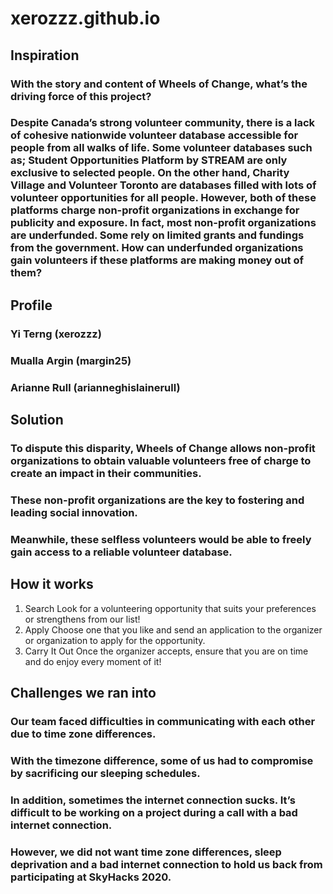 # xerozzz.github.io

## Inspiration

### With the story and content of Wheels of Change, what’s the driving force of this project?

### Despite Canada’s strong volunteer community, there is a lack of cohesive nationwide volunteer database accessible for people from all walks of life. Some volunteer databases such as; Student Opportunities Platform by STREAM are only exclusive to selected people. On the other hand, Charity Village and Volunteer Toronto are databases filled with lots of volunteer opportunities for all people. However, both of these platforms charge non-profit organizations in exchange for publicity and exposure. In fact, most non-profit organizations are underfunded. Some rely on limited grants and fundings from the government. How can underfunded organizations gain volunteers if these platforms are making money out of them? 



## Profile

### Yi Terng (xerozzz) 
### Mualla Argin (margin25)
### Arianne Rull (arianneghislainerull)

## Solution

### To dispute this disparity, Wheels of Change allows non-profit organizations to obtain valuable volunteers free of charge to create an impact in their communities. 
### These non-profit organizations are the key to fostering and leading social innovation. 
### Meanwhile, these selfless volunteers would be able to freely gain access to a reliable volunteer database. 

## How it works

1. Search
Look for a volunteering opportunity that suits your preferences or strengthens from our list!
2. Apply
Choose one that you like and send an application to the organizer or organization to apply for the opportunity. 
3. Carry It Out
Once the organizer accepts, ensure that you are on time and do enjoy every moment of it!

## Challenges we ran into

### Our team faced difficulties in communicating with each other due to time zone differences. 
### With the timezone difference, some of us had to compromise by sacrificing our sleeping schedules. 
### In addition, sometimes the internet connection sucks. It’s difficult to be working on a project during a call with a bad internet connection. 
### However, we did not want time zone differences, sleep deprivation and a bad internet connection to hold us back from participating at SkyHacks 2020. 

